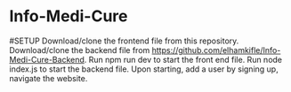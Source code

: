 ﻿# Info-Medi-Cure

#SETUP
Download/clone the frontend file from this repository.
Download/clone the backend file from https://github.com/elhamkifle/Info-Medi-Cure-Backend.
Run npm run dev to start the front end file.
Run node index.js to start the backend file.
Upon starting, add a user by signing up, navigate the website.

